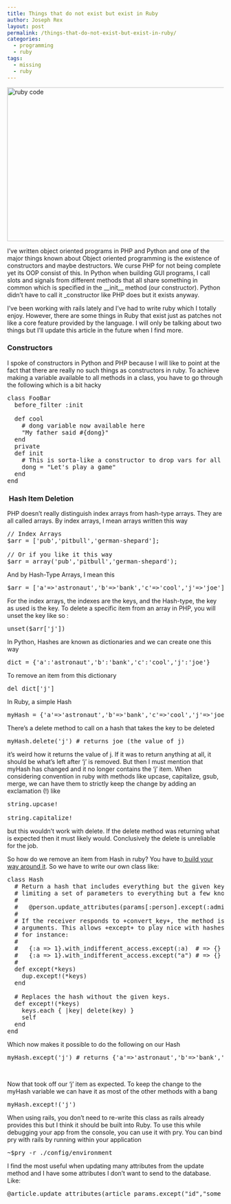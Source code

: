 ```yaml
---
title: Things that do not exist but exist in Ruby
author: Joseph Rex
layout: post
permalink: /things-that-do-not-exist-but-exist-in-ruby/
categories:
  - programming
  - ruby
tags:
  - missing
  - ruby
---
```

[<img class="aligncenter size-large wp-image-499" src="http://josephrex.me/wp-content/uploads/2014/12/rubydev-1024x576.png" alt="ruby code" width="634" height="357" />][1]

I&#8217;ve written object oriented programs in PHP and Python and one of the major things known about Object oriented programming is the existence of constructors and maybe destructors. We curse PHP for not being complete yet its OOP consist of this. In Python when building GUI programs, I call slots and signals from different methods that all share something in common which is specified in the \_\_init\_\_ method (our constructor). Python didn&#8217;t have to call it _constructor like PHP does but it exists anyway.

I&#8217;ve been working with rails lately and I&#8217;ve had to write ruby which I totally enjoy. However, there are some things in Ruby that exist just as patches not like a core feature provided by the language. I will only be talking about two things but I&#8217;ll update this article in the future when I find more.

### Constructors

I spoke of constructors in Python and PHP because I will like to point at the fact that there are really no such things as constructors in ruby. To achieve making a variable available to all methods in a class, you have to go through the following which is a bit hacky

<pre class="lang:ruby decode:true ">class FooBar
  before_filter :init
  
  def cool
    # dong variable now available here
    "My father said #{dong}"
  end
  private
  def init
    # This is sorta-like a constructor to drop vars for all methods
    dong = "Let's play a game"
  end
end</pre>

###  Hash Item Deletion

PHP doesn&#8217;t really distinguish index arrays from hash-type arrays. They are all called arrays. By index arrays, I mean arrays written this way

<pre class="lang:php decode:true">// Index Arrays
$arr = ['pub','pitbull','german-shepard'];

// Or if you like it this way
$arr = array('pub','pitbull','german-shepard');</pre>

And by Hash-Type Arrays, I mean this

<pre class="lang:default decode:true">$arr = ['a'=&gt;'astronaut','b'=&gt;'bank','c'=&gt;'cool','j'=&gt;'joe'];</pre>

For the index arrays, the indexes are the keys, and the Hash-type, the key as used is the key. To delete a specific item from an array in PHP, you will unset the key like so :

<pre class="lang:php decode:true ">unset($arr['j'])</pre>

In Python, Hashes are known as dictionaries and we can create one this way

<pre class="lang:python decode:true">dict = {'a':'astronaut','b':'bank','c':'cool','j':'joe'}</pre>

To remove an item from this dictionary

<pre class="lang:default decode:true ">del dict['j']</pre>

In Ruby, a simple Hash

<pre class="lang:default decode:true ">myHash = {'a'=&gt;'astronaut','b'=&gt;'bank','c'=&gt;'cool','j'=&gt;'joe'}</pre>

There&#8217;s a delete method to call on a hash that takes the key to be deleted

<pre class="lang:ruby decode:true">myHash.delete('j') # returns joe (the value of j)</pre>

it&#8217;s weird how it returns the value of j. If it was to return anything at all, it should be what&#8217;s left after &#8216;j&#8217; is removed. But then I must mention that myHash has changed and it no longer contains the &#8216;j&#8217; item. When considering convention in ruby with methods like upcase, capitalize, gsub, merge, we can have them to strictly keep the change by adding an exclamation (!) like

<pre class="lang:ruby decode:true ">string.upcase!

string.capitalize!</pre>

but this wouldn&#8217;t work with delete. If the delete method was returning what is expected then it must likely would. Conclusively the delete is unreliable for the job.

So how do we remove an item from Hash in ruby? You have to<a href="http://stackoverflow.com/questions/6227600/how-to-remove-a-key-from-hash-and-get-the-remaining-hash-in-ruby-rails" target="_blank"> build your way around it</a>. So we have to write our own class like:

<pre class="lang:ruby decode:true ">class Hash
  # Return a hash that includes everything but the given keys. This is useful for
  # limiting a set of parameters to everything but a few known toggles:
  #
  #   @person.update_attributes(params[:person].except(:admin))
  #
  # If the receiver responds to +convert_key+, the method is called on each of the
  # arguments. This allows +except+ to play nice with hashes with indifferent access
  # for instance:
  #
  #   {:a =&gt; 1}.with_indifferent_access.except(:a)  # =&gt; {}
  #   {:a =&gt; 1}.with_indifferent_access.except("a") # =&gt; {}
  #
  def except(*keys)
    dup.except!(*keys)
  end

  # Replaces the hash without the given keys.
  def except!(*keys)
    keys.each { |key| delete(key) }
    self
  end
end</pre>

Which now makes it possible to do the following on our Hash

<pre class="lang:default decode:true">myHash.except('j') # returns {'a'=&gt;'astronaut','b'=&gt;'bank','c'=&gt;'cool'}</pre>

&nbsp;

Now that took off our &#8216;j&#8217; item as expected. To keep the change to the myHash variable we can have it as most of the other methods with a bang

<pre class="lang:default decode:true ">myHash.except!('j')</pre>

When using rails, you don&#8217;t need to re-write this class as rails already provides this but I think it should be built into Ruby. To use this while debugging your app from the console, you can use it with pry. You can bind pry with rails by running within your application

<pre class="lang:sh decode:true ">~$pry -r ./config/environment</pre>

I find the most useful when updating many attributes from the update method and I have some attributes I don&#8217;t want to send to the database. Like:

<pre class="lang:ruby decode:true ">@article.update_attributes(article_params.except("id","some_field"))</pre>

&nbsp;

 [1]: http://josephrex.me/wp-content/uploads/2014/12/rubydev.png